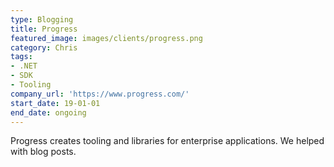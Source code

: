 ```yaml
---
type: Blogging
title: Progress
featured_image: images/clients/progress.png
category: Chris
tags:
- .NET
- SDK
- Tooling
company_url: 'https://www.progress.com/'
start_date: 19-01-01
end_date: ongoing
---
```


Progress creates tooling and libraries for enterprise applications. We helped with blog posts.
